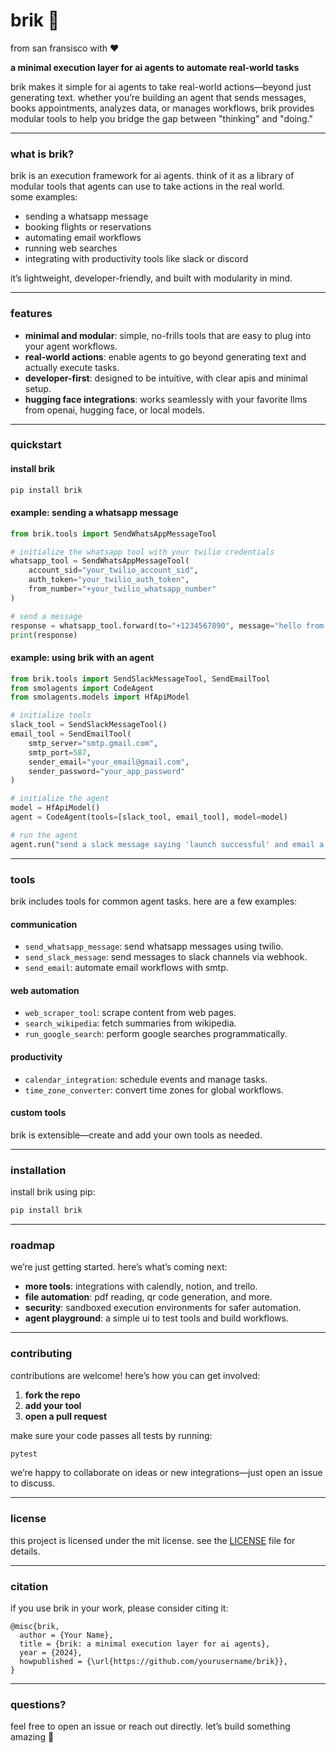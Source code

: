 # **brik 🧱**
from san fransisco with ❤️

**a minimal execution layer for ai agents to automate real-world tasks**

brik makes it simple for ai agents to take real-world actions—beyond just generating text. whether you’re building an agent that sends messages, books appointments, analyzes data, or manages workflows, brik provides modular tools to help you bridge the gap between "thinking" and "doing."

---

### **what is brik?**

brik is an execution framework for ai agents. think of it as a library of modular tools that agents can use to take actions in the real world.  
some examples:
- sending a whatsapp message
- booking flights or reservations
- automating email workflows
- running web searches
- integrating with productivity tools like slack or discord

it’s lightweight, developer-friendly, and built with modularity in mind.

---

### **features**

- **minimal and modular**: simple, no-frills tools that are easy to plug into your agent workflows.
- **real-world actions**: enable agents to go beyond generating text and actually execute tasks.
- **developer-first**: designed to be intuitive, with clear apis and minimal setup.
- **hugging face integrations**: works seamlessly with your favorite llms from openai, hugging face, or local models.

---

### **quickstart**

#### **install brik**

```bash
pip install brik
```

#### **example: sending a whatsapp message**

```python
from brik.tools import SendWhatsAppMessageTool

# initialize the whatsapp tool with your twilio credentials
whatsapp_tool = SendWhatsAppMessageTool(
    account_sid="your_twilio_account_sid",
    auth_token="your_twilio_auth_token",
    from_number="+your_twilio_whatsapp_number"
)

# send a message
response = whatsapp_tool.forward(to="+1234567890", message="hello from brik!")
print(response)
```

#### **example: using brik with an agent**

```python
from brik.tools import SendSlackMessageTool, SendEmailTool
from smolagents import CodeAgent
from smolagents.models import HfApiModel

# initialize tools
slack_tool = SendSlackMessageTool()
email_tool = SendEmailTool(
    smtp_server="smtp.gmail.com",
    smtp_port=587,
    sender_email="your_email@gmail.com",
    sender_password="your_app_password"
)

# initialize the agent
model = HfApiModel()
agent = CodeAgent(tools=[slack_tool, email_tool], model=model)

# run the agent
agent.run("send a slack message saying 'launch successful' and email a summary to the team.")
```

---

### **tools**

brik includes tools for common agent tasks. here are a few examples:

#### **communication**
- `send_whatsapp_message`: send whatsapp messages using twilio.
- `send_slack_message`: send messages to slack channels via webhook.
- `send_email`: automate email workflows with smtp.

#### **web automation**
- `web_scraper_tool`: scrape content from web pages.
- `search_wikipedia`: fetch summaries from wikipedia.
- `run_google_search`: perform google searches programmatically.

#### **productivity**
- `calendar_integration`: schedule events and manage tasks.
- `time_zone_converter`: convert time zones for global workflows.

#### **custom tools**
brik is extensible—create and add your own tools as needed.

---

### **installation**

install brik using pip:

```bash
pip install brik
```

---

### **roadmap**

we’re just getting started. here’s what’s coming next:

- **more tools**: integrations with calendly, notion, and trello.
- **file automation**: pdf reading, qr code generation, and more.
- **security**: sandboxed execution environments for safer automation.
- **agent playground**: a simple ui to test tools and build workflows.

---

### **contributing**

contributions are welcome! here’s how you can get involved:

1. **fork the repo**  
2. **add your tool**  
3. **open a pull request**

make sure your code passes all tests by running:

```bash
pytest
```

we’re happy to collaborate on ideas or new integrations—just open an issue to discuss.

---

### **license**

this project is licensed under the mit license. see the [LICENSE](./LICENSE) file for details.

---

### **citation**

if you use brik in your work, please consider citing it:

```
@misc{brik,
  author = {Your Name},
  title = {brik: a minimal execution layer for ai agents},
  year = {2024},
  howpublished = {\url{https://github.com/yourusername/brik}},
}
```

---

### **questions?**

feel free to open an issue or reach out directly. let’s build something amazing 🚀
